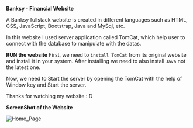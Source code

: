 **Banksy - Financial Website**

A Banksy fullstack website is created in different languages such as HTML, CSS, JavaScript, Bootstrap, Java and MySql, etc.

In this website I used server application called TomCat, which help user to connect with the database to manipulate with the datas.

**RUN the website**
First, we need to ``` install TomCat ``` from its original website and install it in your system.
After installing we need to also install ```Java``` not the latest one.

Now, we need to Start the server by opening the TomCat with the help of Window key and Start the server.

Thanks for watching my website : D

**ScreenShot of the Website**

  ![Home_Page](https://github.com/rohitdubey1352/Banksy.github.io/assets/56528673/a05256ea-046a-4506-98c6-25e41aa23ccf)
